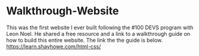 # Walkthrough-Website
This was the first website I ever built following the #100 DEVS program with Leon Noel. He shared a free resource and a link to a walkthrough guide on how to build this entire website. The link the the guide is below.
https://learn.shayhowe.com/html-css/

